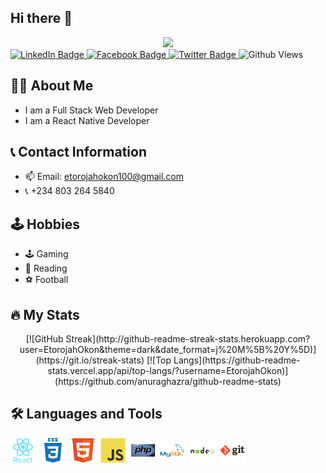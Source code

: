 ## Hi there 👋

<div id="header" align="center">
  <img src="https://media.giphy.com/media/qgQUggAC3Pfv687qPC/giphy.gif" width="100"/>
</div>
<div id="badges">
  <a href="https://www.linkedin.com/in/etorojah-okon-87a033201">
    <img src="https://img.shields.io/badge/LinkedIn-9cf?style=for-the-badge&logo=linkedin&logoColor=white" alt="LinkedIn Badge"/>
  </a>
  <a href="https://www.facebook.com/etorojah.okon">
    <img src="https://img.shields.io/badge/Facebook-success?style=for-the-badge&logo=facebook&logoColor=white" alt="Facebook Badge"/>
  </a>
  <a href="https://twitter.com/EtorojahO">
    <img src="https://img.shields.io/badge/Twitter-important?style=for-the-badge&logo=twitter&logoColor=white" alt="Twitter Badge"/>
  </a>
  <img src="https://komarev.com/ghpvc/?username=EtorojahOkon&style=plastic&color=blue" alt="Github Views"/>
</div>


## :man_technologist: About Me 
- I am a Full Stack Web Developer 
- I am a React Native Developer 

## :telephone_receiver: Contact Information 
- :mailbox: Email: etorojahokon100@gmail.com
- :telephone_receiver: +234 803 264 5840

## :joystick: Hobbies 
- :joystick: Gaming
- :open_book: Reading
- :soccer: Football

## :fire: My Stats 
<div id="stats" align="center">
  [![GitHub Streak](http://github-readme-streak-stats.herokuapp.com?user=EtorojahOkon&theme=dark&date_format=j%20M%5B%20Y%5D)](https://git.io/streak-stats)
  [![Top Langs](https://github-readme-stats.vercel.app/api/top-langs/?username=EtorojahOkon)](https://github.com/anuraghazra/github-readme-stats)
 </div>

## :hammer_and_wrench: Languages and Tools 
<div>
  <img src="https://github.com/devicons/devicon/blob/master/icons/react/react-original-wordmark.svg" title="React" alt="React" width="40" height="40"/>&nbsp;
  <img src="https://github.com/devicons/devicon/blob/master/icons/css3/css3-plain-wordmark.svg"  title="CSS3" alt="CSS" width="40" height="40"/>&nbsp;
  <img src="https://github.com/devicons/devicon/blob/master/icons/html5/html5-original.svg" title="HTML5" alt="HTML" width="40" height="40"/>&nbsp;
  <img src="https://github.com/devicons/devicon/blob/master/icons/javascript/javascript-original.svg" title="JavaScript" alt="JavaScript" width="40" height="40"/>&nbsp;
  <img src="https://github.com/devicons/devicon/blob/master/icons/php/php-original.svg" title="Php" alt="Php" width="40" height="40"/>&nbsp;
 <img src="https://github.com/devicons/devicon/blob/master/icons/mysql/mysql-original-wordmark.svg" title="MySQL"  alt="MySQL" width="40" height="40"/>&nbsp;
  <img src="https://github.com/devicons/devicon/blob/master/icons/nodejs/nodejs-original-wordmark.svg" title="NodeJS" alt="NodeJS" width="40" height="40"/>&nbsp;
 <img src="https://github.com/devicons/devicon/blob/master/icons/git/git-original-wordmark.svg" title="Git" **alt="Git" width="40" height="40"/>
</div>
